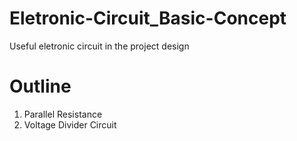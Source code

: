 # Eletronic-Circuit_Basic-Concept
 Useful eletronic circuit in the project design
# Outline
1. Parallel Resistance
2. Voltage Divider Circuit
